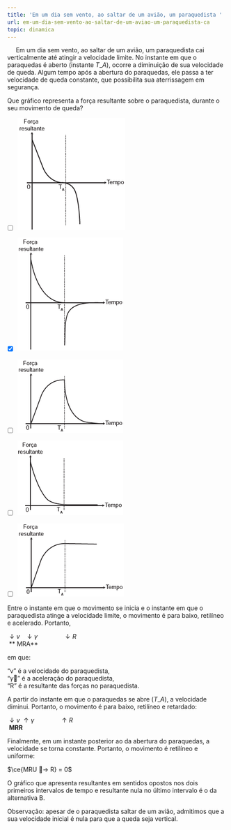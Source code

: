 ```yaml
---
title: 'Em um dia sem vento, ao saltar de um avião, um paraquedista '
url: em-um-dia-sem-vento-ao-saltar-de-um-aviao-um-paraquedista-ca
topic: dinamica
---
```



     Em um dia sem vento, ao saltar de um avião, um paraquedista cai verticalmente até atingir a velocidade limite. No instante em que o paraquedas é aberto (instante $T\_{A}$), ocorre a diminuição de sua velocidade de queda. Algum tempo após a abertura do paraquedas, ele passa a ter velocidade de queda constante, que possibilita sua aterrissagem em segurança.

Que gráfico representa a força resultante sobre o paraquedista, durante o seu movimento de queda?



- [ ] ![](77743c1b-e6e3-e8f4-2cc6-b0abe4375bde.png)
- [x] ![](41e26eb4-144e-2658-b747-b1851a86e292.png)
- [ ] ![](448d4f20-12b0-a121-5016-dc13616cda92.png)
- [ ] ![](3bdfc821-3c95-14ad-6e7e-847a24586d51.png)
- [ ] ![](acaa2775-3ab8-941e-6b52-80f872efcca9.png)


Entre o instante em que o movimento se inicia e o instante em que o paraquedista atinge a velocidade limite, o movimento é para baixo, retilíneo e acelerado. Portanto,

$\downarrow v$   $\downarrow \gamma$               $\downarrow R$\
 ** MRA**

em que:

“v” é a velocidade do paraquedista,\
“$\gamma$” é a aceleração do paraquedista,\
“R” é a resultante das forças no paraquedista.

A partir do instante em que o paraquedas se abre ($T\_{A}$), a velocidade diminui. Portanto, o movimento é para baixo, retilíneo e retardado:

$\downarrow v$ $\uparrow \gamma$               $\uparrow R$\
 **MRR**

Finalmente, em um instante posterior ao da abertura do paraquedas, a velocidade se torna constante. Portanto, o movimento é retilíneo e uniforme:

$\ce{MRU -> R} = 0$

O gráfico que apresenta resultantes em sentidos opostos nos dois primeiros intervalos de tempo e resultante nula no último intervalo é o da alternativa B.

Observação: apesar de o paraquedista saltar de um avião, admitimos que a sua velocidade inicial é nula para que a queda seja vertical.
